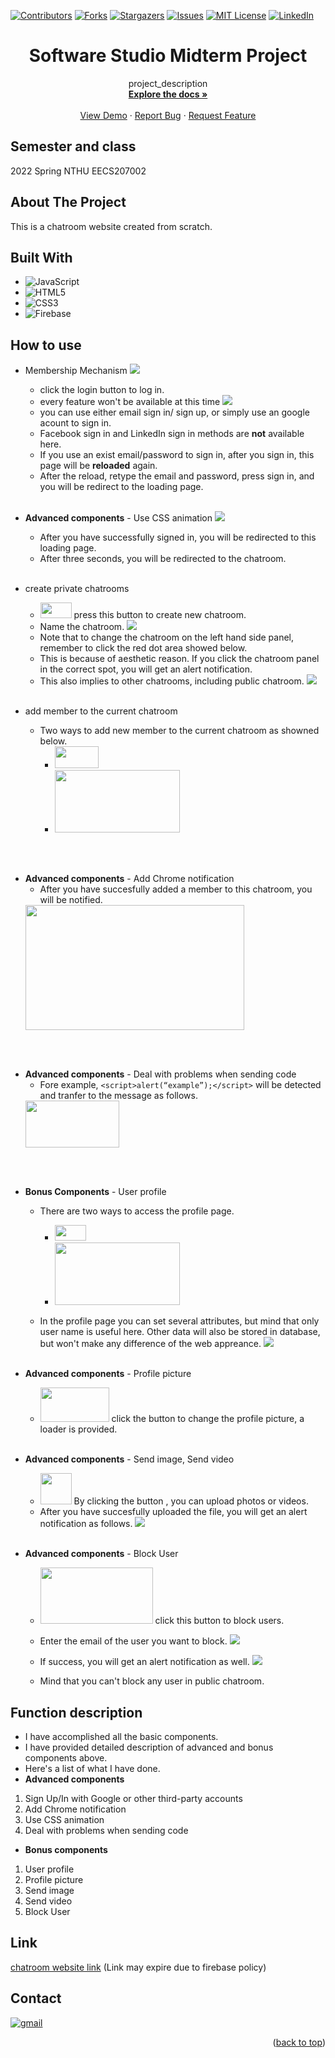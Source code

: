 <a name="readme-top"></a>

<!-- PROJECT SHIELDS -->
[![Contributors][contributors-shield]][contributors-url]
[![Forks][forks-shield]][forks-url]
[![Stargazers][stars-shield]][stars-url]
[![Issues][issues-shield]][issues-url]
[![MIT License][license-shield]][license-url]
[![LinkedIn][linkedin-shield]][linkedin-url]

# <center>Software Studio Midterm Project</center>

<div align="center">

  <p align="center">
    project_description
    <br />
    <a href="https://github.com/Lewis-Tsai/Software-Studio-Midterm-Project"><strong>Explore the docs »</strong></a>
    <br />
    <br />
    <a href="https://github.com/Lewis-Tsai/Software-Studio-Midterm-Project">View Demo</a>
    ·
    <a href="https://github.com/Lewis-Tsai/Software-Studio-Midterm-Project/issues">Report Bug</a>
    ·
    <a href="https://github.com/Lewis-Tsai/Software-Studio-Midterm-Project/issues">Request Feature</a>
  </p>
</div>

## Semester and class
2022 Spring NTHU EECS207002	

<!-- ABOUT THE PROJECT -->
## About The Project

This is a chatroom website created from scratch. 

## Built With

* ![JavaScript](https://img.shields.io/badge/javascript-%23323330.svg?style=for-the-badge&logo=javascript&logoColor=%23F7DF1E)
* ![HTML5](https://img.shields.io/badge/html5-%23E34F26.svg?style=for-the-badge&logo=html5&logoColor=white)
* ![CSS3](https://img.shields.io/badge/css3-%231572B6.svg?style=for-the-badge&logo=css3&logoColor=white)
* ![Firebase](https://img.shields.io/badge/Firebase-039BE5?style=for-the-badge&logo=Firebase&logoColor=white)

## How to use 

* Membership Mechanism 
![](https://i.imgur.com/NQyAj73.png)
    * click the login button to log in.
    * every feature won't be available at this time
    ![](https://i.imgur.com/bmOX5PE.png)
    * you can use either email sign in/ sign up, or simply use an google acount to sign in.
    * Facebook sign in and LinkedIn sign in methods are **not** available here.
    * If you use an exist email/password to sign in, after you sign in, this page will be **reloaded** again.
    * After the reload, retype the email and password, press sign in, and you will be redirect to the loading page.
<br><br>

* **Advanced components** - Use CSS animation
![](https://i.imgur.com/d04xbqX.png)
    * After you have successfully signed in, you will be redirected to this loading page.
    * After three seconds, you will be redirected to the chatroom.
<br><br>

* create private chatrooms 
    * <img src="https://i.imgur.com/HtGUFf3.png"  width="50" height="25"> press this button to create new chatroom. 
    * Name the chatroom.
    ![](https://i.imgur.com/l6ZDnkr.png)
    * Note that to change the chatroom on the left hand side panel, remember to click the red dot area showed below.
    * This is because of aesthetic reason. If you click the chatroom panel in the correct spot, you will get an alert notification.
    * This also implies to other chatrooms, including public chatroom.
    ![](https://i.imgur.com/gVGTZr5.png)
<br><br>

* add member to the current chatroom
    * Two ways to add new member to the current chatroom as showned below.
        * <img src="https://i.imgur.com/YxUAH49.png"  width="70" height="35"> 
        * <img src="https://i.imgur.com/CXWFID0.png"  width="200" height="100"> 
<br><br>

* **Advanced components** - Add Chrome notification
    * After you have succesfully added a member to this chatroom, you will be notified.
    <img src="https://i.imgur.com/n2DZqqa.png"  width="350" height="200">
<br><br>

* **Advanced components** - Deal with problems when sending code
    * Fore example, `<script>alert(“example”);</script>` will be detected and tranfer to the message as follows.
    <img src="https://i.imgur.com/rPPXu3c.png"  width="150" height="75">
<br><br>

* **Bonus Components** - User profile 
    * There are two ways to access the profile page.
        * <img src="https://i.imgur.com/ABz4sqy.png"  width="50" height="25">
        * <img src="https://i.imgur.com/NqFWiKc.png"  width="200" height="100">

    * In the profile page you can set several attributes, but mind that only user name is useful here. Other data will also be stored in database, but won't make any difference of the web appreance.
    ![](https://i.imgur.com/P0aJ7Dy.png)
<br><br>

* **Advanced components** - Profile picture 
    * <img src="https://i.imgur.com/dIuB51s.png"  width="110" height="55"> click the button to change the profile picture, a loader is provided.
<br><br>

* **Advanced components** - Send image, Send video 
    * <img src="https://i.imgur.com/7kwmOgz.png"  width="50" height="50"> By clicking the button , you can upload photos or videos.
    * After you have succesfully uploaded the file, you will get an alert notification as follows.
    ![](https://i.imgur.com/LzPER9b.png)
<br><br>

* **Advanced components** - Block User 
    * <img src="https://i.imgur.com/63yuhCe.png"  width="180" height="90"> click this button to block users.
    * Enter the email of the user you want to block.
    ![](https://i.imgur.com/WiWTQkb.png)
    * If success, you will get an alert notification as well.
    ![](https://i.imgur.com/xkmTKyr.png)

    * Mind that you can't block any user in public chatroom.

## Function description
* I have accomplished all the basic components.
* I have provided detailed description of advanced and bonus components above.
* Here's a list of what I have done.
* **Advanced components**
1. Sign Up/In with Google or other third-party accounts 
2. Add Chrome notification 
3. Use CSS animation 
4. Deal with problems when sending code 

* **Bonus components**
1. User profile 
2. Profile picture 
3. Send image 
4. Send video 
5. Block User 

## Link
    
[chatroom website link](https://software-studio-mid-chatroom.web.app/) (Link may expire due to firebase policy)

## Contact

[![gmail][gmail]][gmail-url]


<p align="right">(<a href="#readme-top">back to top</a>)</p>

<!-- MARKDOWN LINKS & IMAGES -->
<!-- https://www.markdownguide.org/basic-syntax/#reference-style-links -->
[contributors-shield]: https://img.shields.io/github/contributors/Lewis-Tsai/Software-Studio-Midterm-Project.svg?style=for-the-badge
[contributors-url]: https://github.com/Lewis-Tsai/Software-Studio-Midterm-Project/contributors
[forks-shield]: https://img.shields.io/github/forks/Lewis-Tsai/Software-Studio-Midterm-Project.svg?style=for-the-badge
[forks-url]: https://github.com/Lewis-Tsai/Software-Studio-Midterm-Project/network/members
[stars-shield]: https://img.shields.io/github/stars/Lewis-Tsai/Software-Studio-Midterm-Project.svg?style=for-the-badge
[stars-url]: https://github.com/Lewis-Tsai/Software-Studio-Midterm-Project/stargazers
[issues-shield]: https://img.shields.io/github/issues/Lewis-Tsai/Software-Studio-Midterm-Project.svg?style=for-the-badge
[issues-url]: https://github.com/Lewis-Tsai/Software-Studio-Midterm-Project/issues
[license-shield]: https://img.shields.io/github/license/Lewis-Tsai/Software-Studio-Midterm-Project.svg?style=for-the-badge
[license-url]: https://github.com/Lewis-Tsai/Software-Studio-Midterm-Project/blob/master/license
[linkedin-shield]: https://img.shields.io/badge/-LinkedIn-black.svg?style=for-the-badge&logo=linkedin&colorB=555
[linkedin-url]: https://linkedin.com/in/lewis-tsai-7b570421a
[product-screenshot]: images/screenshot.png

[gmail]: https://img.shields.io/badge/Gmail-D14836?style=for-the-badge&logo=gmail&logoColor=white
[gmail-url]: mailto:A38050787@gmail.com